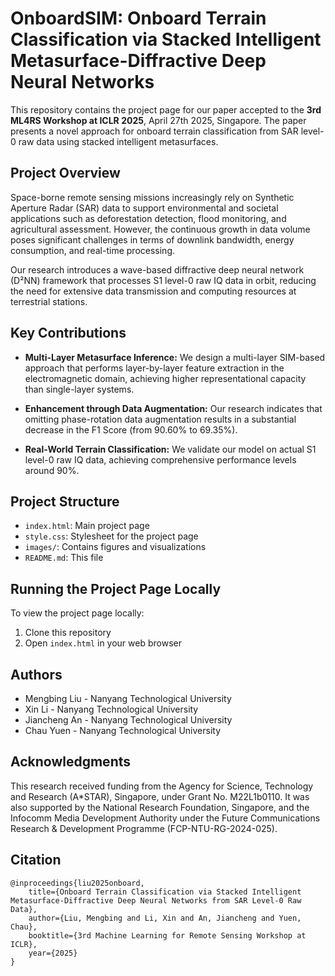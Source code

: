 # OnboardSIM: Onboard Terrain Classification via Stacked Intelligent Metasurface-Diffractive Deep Neural Networks

This repository contains the project page for our paper accepted to the **3rd ML4RS Workshop at ICLR 2025**, April 27th 2025, Singapore. The paper presents a novel approach for onboard terrain classification from SAR level-0 raw data using stacked intelligent metasurfaces.

## Project Overview

Space-borne remote sensing missions increasingly rely on Synthetic Aperture Radar (SAR) data to support environmental and societal applications such as deforestation detection, flood monitoring, and agricultural assessment. However, the continuous growth in data volume poses significant challenges in terms of downlink bandwidth, energy consumption, and real-time processing.

Our research introduces a wave-based diffractive deep neural network (D²NN) framework that processes S1 level-0 raw IQ data in orbit, reducing the need for extensive data transmission and computing resources at terrestrial stations.

## Key Contributions

- **Multi-Layer Metasurface Inference:** We design a multi-layer SIM-based approach that performs layer-by-layer feature extraction in the electromagnetic domain, achieving higher representational capacity than single-layer systems.

- **Enhancement through Data Augmentation:** Our research indicates that omitting phase-rotation data augmentation results in a substantial decrease in the F1 Score (from 90.60% to 69.35%).

- **Real-World Terrain Classification:** We validate our model on actual S1 level-0 raw IQ data, achieving comprehensive performance levels around 90%.

## Project Structure

- `index.html`: Main project page
- `style.css`: Stylesheet for the project page
- `images/`: Contains figures and visualizations
- `README.md`: This file

## Running the Project Page Locally

To view the project page locally:

1. Clone this repository
2. Open `index.html` in your web browser

## Authors

- Mengbing Liu - Nanyang Technological University
- Xin Li - Nanyang Technological University
- Jiancheng An - Nanyang Technological University
- Chau Yuen - Nanyang Technological University

## Acknowledgments

This research received funding from the Agency for Science, Technology and Research (A*STAR), Singapore, under Grant No. M22L1b0110. It was also supported by the National Research Foundation, Singapore, and the Infocomm Media Development Authority under the Future Communications Research & Development Programme (FCP-NTU-RG-2024-025).

## Citation

```
@inproceedings{liu2025onboard,
    title={Onboard Terrain Classification via Stacked Intelligent Metasurface-Diffractive Deep Neural Networks from SAR Level-0 Raw Data},
    author={Liu, Mengbing and Li, Xin and An, Jiancheng and Yuen, Chau},
    booktitle={3rd Machine Learning for Remote Sensing Workshop at ICLR},
    year={2025}
}
``` 